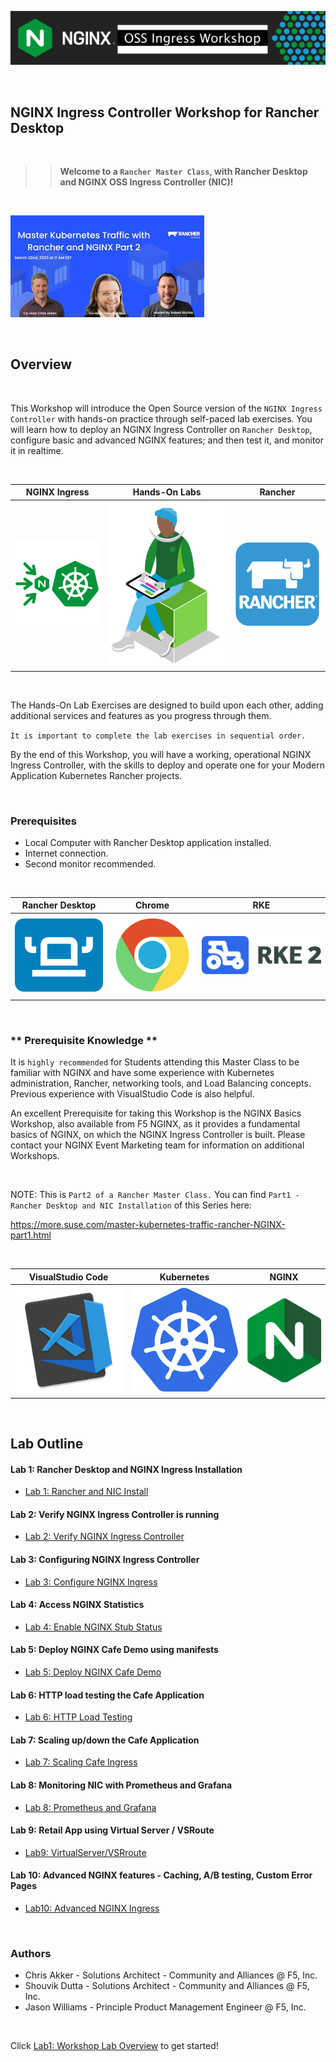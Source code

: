 ![NGINX Ingress](media/nicossworkshop-banner.png)

<br/>

## NGINX Ingress Controller Workshop for Rancher Desktop

<br/>

> ><strong>Welcome to a `Rancher Master Class`, with Rancher Desktop and NGINX OSS Ingress Controller (NIC)!</strong>

</br>

![Master Class](media/rancher-nginx-masterclass-icon.jpeg)

</br>

## Overview

</br>

This Workshop will introduce the Open Source version of the `NGINX Ingress Controller` with hands-on practice through self-paced lab exercises.  You will learn how to deploy an NGINX Ingress Controller on `Rancher Desktop`, configure basic and advanced NGINX features; and then test it, and monitor it in realtime. 

<br/>

NGINX Ingress  |  Hands-On Labs | Rancher
:-------------------------:|:-------------------------:|:-----------------------:
![](media/nginx-ingress-icon.png)  |  ![](media/developer-seated.svg) | ![](media/rancher-icon.png)

<br/>

The Hands-On Lab Exercises are designed to build upon each other, adding additional services and features as you progress through them.  

`It is important to complete the lab exercises in sequential order.`

By the end of this Workshop, you will have a working, operational NGINX Ingress Controller, with the skills to deploy and operate one for your Modern Application Kubernetes Rancher projects.

<br/>

### Prerequisites

- Local Computer with Rancher Desktop application installed.
- Internet connection.
- Second monitor recommended.


<br/>

Rancher Desktop | Chrome | RKE
:-------------------------:|:-------------------------:|:----------------:
![](media/rancher-desktop-icon.png)  |![](media/chrome-icon.png) |![](media/rancher-rke2-icon.png)

</br>

### ** Prerequisite Knowledge **

It is `highly recommended` for Students attending this Master Class to be familiar with NGINX and have some experience with Kubernetes administration, Rancher, networking tools, and Load Balancing concepts.  Previous experience with VisualStudio Code is also helpful.

An excellent Prerequisite for taking this Workshop is the NGINX Basics Workshop, also available from F5 NGINX, as it provides a fundamental basics of NGINX, on which the NGINX Ingress Controller is built.  Please contact your NGINX Event Marketing team for information on additional Workshops.

<br/>

NOTE:  This is `Part2 of a Rancher Master Class.`  You can find `Part1 - Rancher Desktop and NIC Installation` of this Series here:

https://more.suse.com/master-kubernetes-traffic-rancher-NGINX-part1.html


</br>

VisualStudio Code  |  Kubernetes  |  NGINX
:-----------------:|:------------:|:-------------------------:
![](media/vs-code-icon.png)  |  ![](media/kubernetes-icon.png)   |  ![](media/nginx-icon.png)


</br>

## Lab Outline

#### Lab 1: Rancher Desktop and NGINX Ingress Installation
- [Lab 1: Rancher and NIC Install](lab1/readme.md)

#### Lab 2: Verify NGINX Ingress Controller is running
- [Lab 2: Verify NGINX Ingress Controller](lab2/readme.md)

#### Lab 3: Configuring NGINX Ingress Controller  
- [Lab 3: Configure NGINX Ingress](lab3/readme.md)

#### Lab 4: Access NGINX Statistics
- [Lab 4: Enable NGINX Stub Status](lab4/readme.md)

#### Lab 5: Deploy NGINX Cafe Demo using manifests
- [Lab 5: Deploy NGINX Cafe Demo](lab5/readme.md)

#### Lab 6: HTTP load testing the Cafe Application
- [Lab 6: HTTP Load Testing](lab6/readme.md)

#### Lab 7: Scaling up/down the Cafe Application
- [Lab 7: Scaling Cafe Ingress](lab7/readme.md)

#### Lab 8: Monitoring NIC with Prometheus and Grafana
- [Lab 8: Prometheus and Grafana](lab8/readme.md)

#### Lab 9: Retail App using Virtual Server / VSRoute
- [Lab9: VirtualServer/VSRroute](lab9/readme.md)

#### Lab 10: Advanced NGINX features - Caching, A/B testing, Custom Error Pages
- [Lab10: Advanced NGINX Ingress](lab10/readme.md)

<br/>

### Authors

- Chris Akker - Solutions Architect - Community and Alliances @ F5, Inc.
- Shouvik Dutta - Solutions Architect - Community and Alliances @ F5, Inc.
- Jason Williams - Principle Product Management Engineer @ F5, Inc.

<br/>

Click [Lab1: Workshop Lab Overview](lab1/readme.md) to get started! 

